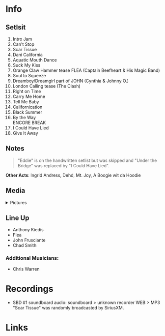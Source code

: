 # Info

## Setlsit

1. Intro Jam
2. Can't Stop
3. Scar Tissue
4. Dani California
5. Aquatic Mouth Dance
6. Suck My Kiss
7. Orange Claw Hammer tease FLEA (Captain Beefheart & His Magic Band)
8. Soul to Squeeze
10. Dreamboy/Dreamgirl part of JOHN (Cynthia & Johnny O.)
11. London Calling tease (The Clash)
12. Right on Time
13. Carry Me Home
14. Tell Me Baby
15. Californication
16. Black Summer
17. By the Way
<br>ENCORE BREAK
18. I Could Have Lied
19. Give It Away

## Notes

> "Eddie" is on the handwritten setlist but was skipped and "Under the Bridge" was replaced by "I Could Have Lied".

**Other Acts**: Ingrid Andress, Dehd, Mt. Joy, A Boogie wit da Hoodie

## Media 

<details>
  <summary>Pictures</summary>
  <img alt="Setlist" title="Setlist" src="20230806.jpg" height="200" />
</details>

## Line Up

* Anthony Kiedis
* Flea
* John Frusciante
* Chad Smith

### Additional Musicians:

* Chris Warren

# Recordings

* SBD #1 soundboard audio: soundboard > unknown recorder WEB > MP3 "Scar Tissue" was randomly broadcasted by SiriusXM.

# Links
